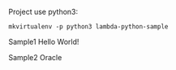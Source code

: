 Project use python3:

	mkvirtualenv -p python3 lambda-python-sample


Sample1 Hello World!

Sample2 Oracle